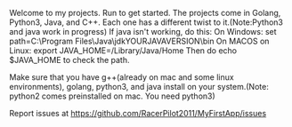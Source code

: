 Welcome to my projects. Run to get started. The projects come in Golang, Python3, Java, and C++. Each one has a different twist to it.(Note:Python3 and java work in progress) If java isn't working, do this:
On Windows:
set path=C:\Program Files\Java\jdkYOURJAVAVERSION\bin
On MACOS on Linux:
export JAVA_HOME=/Library/Java/Home
Then do echo $JAVA_HOME to check the path.

Make sure that you have g++(already on mac and some linux environments), golang, python3, and java install on your system.(Note: python2 comes preinstalled on mac. You need python3)

Report issues at https://github.com/RacerPilot2011/MyFirstApp/issues
